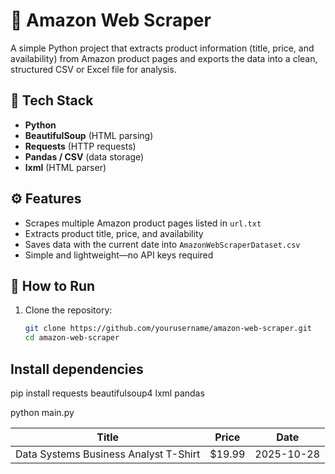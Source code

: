 # 🛒 Amazon Web Scraper

A simple Python project that extracts product information (title, price, and availability) from Amazon product pages and exports the data into a clean, structured CSV or Excel file for analysis.

## 🧰 Tech Stack
- **Python**
- **BeautifulSoup** (HTML parsing)
- **Requests** (HTTP requests)
- **Pandas / CSV** (data storage)
- **lxml** (HTML parser)

## ⚙️ Features
- Scrapes multiple Amazon product pages listed in `url.txt`
- Extracts product title, price, and availability
- Saves data with the current date into `AmazonWebScraperDataset.csv`
- Simple and lightweight—no API keys required

## 🚀 How to Run
1. Clone the repository:
   ```bash
   git clone https://github.com/yourusername/amazon-web-scraper.git
   cd amazon-web-scraper

## Install dependencies
pip install requests beautifulsoup4 lxml pandas

python main.py

| Title                                 | Price  | Date       |
| ------------------------------------- | ------ | ---------- |
| Data Systems Business Analyst T-Shirt | $19.99 | 2025-10-28 |
